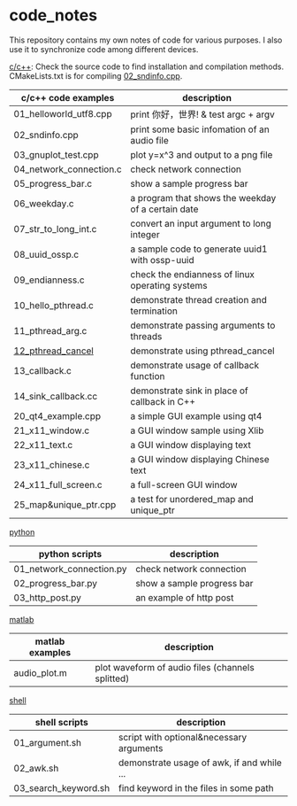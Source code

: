 # code_notes
This repository contains my own notes of code for various purposes.
I also use it to synchronize code among different devices.

[c/c++](./c\&c++): Check the source code to find installation and 
compilation methods. CMakeLists.txt is for compiling 
[02_sndinfo.cpp](./c\&c++/02_sndinfo.cpp).

c/c++ code examples | description
---|---
01_helloworld_utf8.cpp | print 你好，世界! & test argc + argv
02_sndinfo.cpp | print some basic infomation of an audio file
03_gnuplot_test.cpp | plot y=x^3 and output to a png file
04_network_connection.c | check network connection
05_progress_bar.c | show a sample progress bar
06_weekday.c | a program that shows the weekday of a certain date
07_str_to_long_int.c | convert an input argument to long integer
08_uuid_ossp.c | a sample code to generate uuid1 with ossp-uuid
09_endianness.c | check the endianness of linux operating systems
10_hello_pthread.c | demonstrate thread creation and termination
11_pthread_arg.c | demonstrate passing arguments to threads
[12_pthread_cancel](https://github.com/Parchilor/pthread_cancel.git) | demonstrate using pthread_cancel
13_callback.c | demonstrate usage of callback function
14_sink_callback.cc | demonstrate sink in place of callback in C++
20_qt4_example.cpp | a simple GUI example using qt4
21_x11_window.c | a GUI window sample using Xlib
22_x11_text.c | a GUI window displaying text
23_x11_chinese.c | a GUI window displaying Chinese text
24_x11_full_screen.c | a full-screen GUI window
25_map\&unique_ptr.cpp | a test for unordered_map and unique_ptr

[python](./python)

python scripts | description
---|---
01_network_connection.py | check network connection
02_progress_bar.py | show a sample progress bar
03_http_post.py | an example of http post

[matlab](./matlab)

matlab examples | description
---|---
audio_plot.m | plot waveform of audio files (channels splitted)

[shell](./shell)

shell scripts | description
---|---
01_argument.sh | script with optional\&necessary arguments
02_awk.sh | demonstrate usage of awk, if and while ...
03_search_keyword.sh | find keyword in the files in some path
